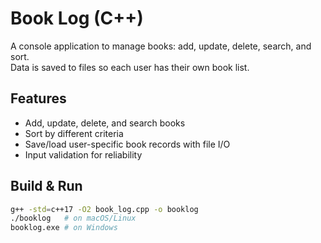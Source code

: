 # Book Log (C++)

A console application to manage books: add, update, delete, search, and sort.  
Data is saved to files so each user has their own book list.

## Features
- Add, update, delete, and search books
- Sort by different criteria
- Save/load user-specific book records with file I/O
- Input validation for reliability

## Build & Run
```bash
g++ -std=c++17 -O2 book_log.cpp -o booklog
./booklog   # on macOS/Linux
booklog.exe # on Windows
